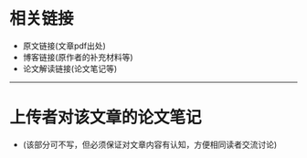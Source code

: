 # 相关链接
  - 原文链接(文章pdf出处)
  - 博客链接(原作者的补充材料等)
  - 论文解读链接(论文笔记等)

---

# 上传者对该文章的论文笔记
  - (该部分可不写，但必须保证对文章内容有认知，方便相同读者交流讨论)

